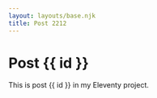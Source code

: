 ```yaml
---
layout: layouts/base.njk
title: Post 2212
---
```


# Post {{ id }}

This is post {{ id }} in my Eleventy project.
